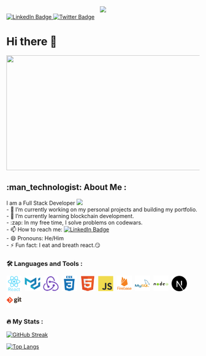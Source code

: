 <div id="header" align="center">
  <img src="https://media.giphy.com/media/M9gbBd9nbDrOTu1Mqx/giphy.gif" width="100"/>
</div>

<div id="badges">
  <a href="https://www.linkedin.com/in/oluwayanfunmi-jeje-a023b2210">
    <img src="https://img.shields.io/badge/LinkedIn-blue?style=for-the-badge&logo=linkedin&logoColor=white" alt="LinkedIn Badge"/>
  </a>
  <a href="https://twitter.com/YanfunmiJ?t=NLCI9ZvdUXUs7ZGCDk35_g&s=09">
    <img src="https://img.shields.io/badge/Twitter-blue?style=for-the-badge&logo=twitter&logoColor=white" alt="Twitter Badge"/>
  </a>
</div>
<h1>
 Hi there 👋
</h1>
<div align="center">
  <img src="https://media.giphy.com/media/dWesBcTLavkZuG35MI/giphy.gif" width="600" height="300"/>
</div>
<h2>
 :man_technologist: About Me :
</h2>
I am a Full Stack Developer <img src="https://media.giphy.com/media/WUlplcMpOCEmTGBtBW/giphy.gif" width="30"><br/>
- 🔭 I’m currently working on my personal projects and building my portfolio. <br/>
- 🌱 I’m currently learning blockchain development. <br/>
- :zap: In my free time, I solve problems on codewars.<br/>
- 📫 How to reach me: <a href="https://www.linkedin.com/in/oluwayanfunmi-jeje-a023b2210">
    <img src="https://img.shields.io/badge/-Yanfunmi-blue?style=flat&logo=linkedin&logoColor=white" alt="LinkedIn Badge"/>
  </a><br/>
- 😄 Pronouns: He/Him<br/>
- ⚡ Fun fact: I eat and breath react.😏<br/>

### :hammer_and_wrench: Languages and Tools :
<div>
  <img src="https://github.com/devicons/devicon/blob/master/icons/react/react-original-wordmark.svg" title="React" alt="React" width="40" height="40"/>&nbsp;
  <img src="https://github.com/devicons/devicon/blob/master/icons/materialui/materialui-original.svg" title="Material UI" alt="Material UI" width="40" height="40"/>&nbsp;
  <img src="https://github.com/devicons/devicon/blob/master/icons/redux/redux-original.svg" title="Redux" alt="Redux " width="40" height="40"/>&nbsp;
  <img src="https://github.com/devicons/devicon/blob/master/icons/css3/css3-plain-wordmark.svg"  title="CSS3" alt="CSS" width="40" height="40"/>&nbsp;
  <img src="https://github.com/devicons/devicon/blob/master/icons/html5/html5-original.svg" title="HTML5" alt="HTML" width="40" height="40"/>&nbsp;
  <img src="https://github.com/devicons/devicon/blob/master/icons/javascript/javascript-original.svg" title="JavaScript" alt="JavaScript" width="40" height="40"/>&nbsp;
  <img src="https://github.com/devicons/devicon/blob/master/icons/firebase/firebase-plain-wordmark.svg" title="Firebase" alt="Firebase" width="40" height="40"/>&nbsp;
  <img src="https://github.com/devicons/devicon/blob/master/icons/mysql/mysql-original-wordmark.svg" title="MySQL"  alt="MySQL" width="40" height="40"/>&nbsp;
  <img src="https://github.com/devicons/devicon/blob/master/icons/nodejs/nodejs-original-wordmark.svg" title="NodeJS" alt="NodeJS" width="40" height="40"/>&nbsp;
  <img src="https://raw.githubusercontent.com/devicons/devicon/1119b9f84c0290e0f0b38982099a2bd027a48bf1/icons/nextjs/nextjs-original.svg" title="NEXT.js" alt="next" width="40" height="40"/>&nbsp;
  <img src="https://github.com/devicons/devicon/blob/master/icons/git/git-original-wordmark.svg" title="Git" **alt="Git" width="40" height="40"/>
</div>

### :fire: My Stats :
[![GitHub Streak](http://github-readme-streak-stats.herokuapp.com?user=Dubjay18&theme=dark&background=000000)](https://git.io/streak-stats)

[![Top Langs](https://github-readme-stats.vercel.app/api/top-langs/?username=Dubjay18&layout=compact&theme=vision-friendly-dark)](https://github.com/anuraghazra/github-readme-stats)
